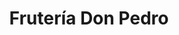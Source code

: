 ---
title: "Frutería Don Pedro"
url: /santiago-de-queretaro/fruteria-don-pedro/
shop: Gemüse & Obst
---